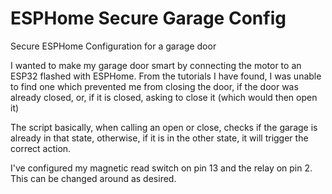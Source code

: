 # ESPHome Secure Garage Config
Secure ESPHome Configuration for a garage door 

I wanted to make my garage door smart by connecting the motor to an ESP32 flashed with ESPHome.
From the tutorials I have found, I was unable to find one which prevented me from closing the door, if the door was already closed, or, if it is closed, asking to close it (which would then open it)

The script basically, when calling an open or close, checks if the garage is already in that state, otherwise, if it is in the other state, it will trigger the correct action.

I've configured my magnetic read switch on pin 13 and the relay on pin 2. This can be changed around as desired.
